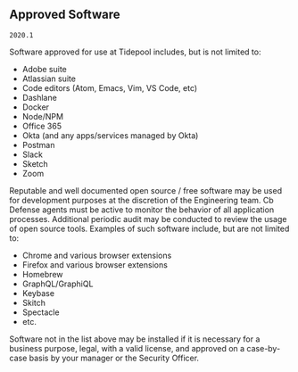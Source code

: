 ## Approved Software

`2020.1`

Software approved for use at Tidepool includes, but is not limited to:

* Adobe suite
* Atlassian suite
* Code editors (Atom, Emacs, Vim, VS Code, etc)
* Dashlane
* Docker
* Node/NPM
* Office 365
* Okta (and any apps/services managed by Okta)
* Postman
* Slack
* Sketch
* Zoom

Reputable and well documented open source / free software may be used for
development purposes at the discretion of the Engineering team. Cb Defense
agents must be active to monitor the behavior of all application processes.
Additional periodic audit may be conducted to review the usage of open source
tools. Examples of such software include, but are not limited to:

* Chrome and various browser extensions
* Firefox and various browser extensions
* Homebrew
* GraphQL/GraphiQL
* Keybase
* Skitch
* Spectacle
* etc.

Software not in the list above may be installed if it is necessary for a
business purpose, legal, with a valid license, and approved on a case-by-case
basis by your manager or the Security Officer.
